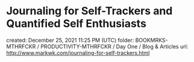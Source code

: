 # Journaling for Self-Trackers and Quantified Self Enthusiasts

created: December 25, 2021 11:25 PM (UTC)
folder: BOOKMRKS-MTHRFCKR / PRODUCTIVITY-MTHRFCKR / Day One / Blog & Articles
url: http://www.markwk.com/journaling-for-self-trackers.html